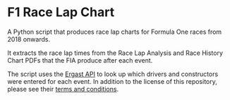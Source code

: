 # F1 Race Lap Chart

A Python script that produces race lap charts for Formula One races from 2018 onwards.

It extracts the race lap times from the Race Lap Analysis and Race History Chart PDFs that the FIA produce after each event.

The script uses the [Ergast API](https://ergast.com/mrd) to look up which drivers and constructors were entered for each event. In addition to the license of this repository, please see their [terms and conditions](https://ergast.com/mrd/terms/).